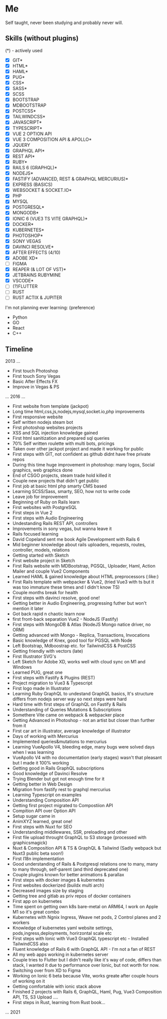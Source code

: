 # Me

Self taught, never been studying and probably never will.

## Skills (without plugins)
(*) - actively used

- [x] GIT*
- [x] HTML*
- [x] HAML*
- [x] PUG*
- [x] CSS*
- [x] SASS*
- [x] SCSS
- [x] BOOTSTRAP
- [x] MDBOOTSTRAP
- [x] POSTCSS*
- [x] TAILWINDCSS*
- [x] JAVASCRIPT*
- [x] TYPESCRIPT*
- [x] VUE 2 OPTION API
- [x] VUE 3 COMPOSITION API & APOLLO*
- [x] JQUERY
- [x] GRAPHQL API*
- [x] REST API*
- [x] RUBY*
- [x] RAILS 6 (GRAPHQL)*
- [x] NODEJS*
- [x] FASTIFY (ADVANCED, REST & GRAPHQL MERCURIUS)*
- [x] EXPRESS (BASICS)
- [x] WEBSOCKET & SOCKET.IO*
- [x] PHP
- [x] MYSQL
- [x] POSTGRESQL*
- [x] MONGODB*
- [x] IONIC 6 (VUE3 TS VITE GRAPHQL)*
- [x] DOCKER*
- [x] KUBERNETES*
- [x] PHOTOSHOP*
- [x] SONY VEGAS
- [x] DAVINCI RESOLVE*
- [x] AFTER EFFECTS (4/10)
- [x] ADOBE XD*
- [ ] FIGMA
- [x] REAPER (& LOT OF VST)*
- [x] JETBRAINS RUBYMINE
- [x] VSCODE*
- [ ] (?)FLUTTER
- [ ] RUST
- [ ] RUST ACTIX & JUPITER

I'm not planning ever learning:
(preference)
- Python
- GO
- React
- C++

## Timeline

2013 ...

- First touch Photoshop
- First touch Sony Vegas
- Basic After Effects FX
- Improve in Vegas & PS

... 2016 ...

- First website from template (jackpot)
- Long time html,css,js,nodejs,mysql,socket.io,php improvements
- First responsive website
- Self written nodejs steam bot
- First photoshop websites projects
- XSS and SQL injection knowledge gained
- First html sanitization and prepared sql queries
- 70% Self written roulette with multi bots, pricings
- Taken over other jackpot project and made it working for public
- First steps with GIT, not confident as github didnt have free private repos
- During this time huge improvement in photoshop: many logos, Social graphics, web graphics done
- End of CSGO projects, steam trade hold killed it 
- Couple new projects that didn't get public
- First job at basic html php smarty CMS based
- Learning SCSS/Sass, smarty, SEO, how not to write code
- Leave job for improvement
- Beginning of Ruby on Rails learn
- First websites with PostgreSQL
- First steps in Vue 2
- First steps with Audio Engineering 
- Undestanding Rails REST API, controllers
- Improvements in sony vegas, but wanna leave it
- Rails focused learning
- David Copeland sent me book Agile Development with Rails 6
- Mid beginner knowledge about rails uploaders, requests, routes, controller, models, relations
- Getting started with Sketch
- First website project in Sketch
- First Rails website with MDBootstrap, PGSQL, Uploader, Haml, Action Mailer and couple Vue2 Components
- Learned HAML & gained knowledge about HTML preprocessors (:like:)
- First Rails template with webpacker & Vue2, (tried Vue3 with ts but it was too immature these times and I didn't know TS)
- Couple months break for health
- First steps with davinci resolve, good one!
- Getting better in Audio Engineering, progressing futher but won't mention it later
- Got back rapid n chaotic learn now 
- first front-back separation Vue2 - NodeJS (Fastify)
- First steps with MongoDB & Atlas (NodeJS Mongo natice driver, no ORM)
- Getting advanced with Mongo - Replica, Transactions, Invocations
- Basic knowledge of Knex, good tool for PGSQL with Node
- Left Bootstrap, Mdboostrap etc. for TailwindCSS & PostCSS
- Getting friendly with vectors (late)
- First Illustrator SVG's
- Left Sketch for Adobe XD, works well with cloud sync on M1 and Windows
- Learned PUG, great one
- First steps with Fastify & Plugins (REST)
- Project migration to Vue3 & Typescript
- First logo made in Illustrator
- Learning Ruby GraphQL to undestand GraphQL basics, It's structure differs from nodejs server way so next steps were hard
- Hard time with first steps of GraphQL on Fastify & Rails
- Understanding of Queries Mutations & Subscriptions
- Somethere Vite came on webpack & webpacker place
- Getting Advanced in Photoshop - not an artist but closer than further from it
- First car art in illustrator, average knowledge of illustrator
- Days of working with Mercurius
- Implemented queries&mutations to mercurius
- Learning VueApollo V4, bleeding edge, many bugs were solved days when I was learning
- VueApollo V4 with no documentation (early stages) wasn't that pleasant but I made it 100% working
- Getting good in Rails GraphQL subscriptions 
- Good knowledge of Davinci Resolve
- Trying Blender but got not enough time for it
- Getting better in Web Design
- Migration from fastify rest to graphql mercurius
- Learning Typescript on examples
- Understanding Composition API
- Getting first project migrated to Compostiion API
- Compition API over Option API
- Setup sugar came in
- AnimXYZ learned, great one!
- First steps with Nuxt for SEO
- Understanding middlewares, SSR, preloading and other
- First file upload throught GraphQL to S3 storage (processed with graphicsmagick)
- Nuxt & Composition API & TS & GraphQL & Tailwind (Sadly webpack but Nuxt3 public beta soon!)
- First I18n implementation
- Good understanding of Rails & Postgresql relations one to many, many to many through, self-parent (and third deprecated one)
- Couple plugins known for better animations & parallax
- First steps with docker images & kubernetes
- First websites dockerized (buildx multi arch)
- Decreased images size by staging
- Getting tree and gitlab as priv repos of docker containers
- First app on kubernetes 
- Time spent on getting own k8s bare-metal on ARM64, I work on Apple M1 so it's great combo
- Kubernetes with Ngnix Ingress, Weave net pods, 2 Control planes and 2 workers
- Knowledge of kubernetes yaml website settings, pods,ingress,deployments, horirzontal scale etc
- First steps with Ionic with Vue3 GraphQL typescript etc - Installed TailwindCSS also
- Fluent knowledge of Rails 6 with GraphQL API - I'm not a fan of REST
- All my web apps working in kubernetes server
- Couple tries to Flutter but I didn't really like it's way of code, differs than stack, I wanted it due to performance over Ionic, but not worth for now.
- Switching over from XD to Figma
- Working on Ionic 6 beta because Vite, works greate after couple hours of working on it
- Getting comfortable with ionic stack above
- Finished 2 projects with Rails 6, GraphQL, Haml, Pug, Vue3 Composition API, TS, S3 Upload ....
- First steps in Rust, learning from Rust book...

... 2021
